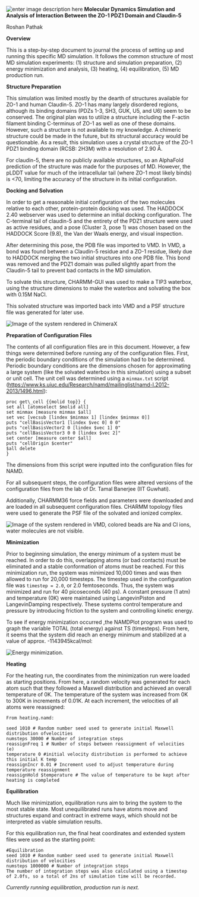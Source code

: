 ﻿![enter image description here](https://i.imgur.com/MIALh25.png)
**Molecular Dynamics Simulation and Analysis of Interaction Between the ZO-1 PDZ1 Domain and Claudin-5**

Roshan Pathak 

**Overview**

This is a step-by-step document to journal the process of setting up and running this specific MD simulation. It follows the common structure of most MD simulation experiments: (1) structure and simulation preparation, (2) energy minimization and analysis, (3) heating, (4) equilibration, (5) MD production run.

**Structure Preparation**

This simulation was limited mostly by the dearth of structures available for ZO-1 and human Claudin-5. ZO-1 has many largely disordered regions, although its binding domains (PDZs 1-3, SH3, GUK, U5, and U6) seem to be conserved. The original plan was to utilize a structure including the F-actin filament binding C-terminus of ZO-1 as well as one of these domains. However, such a structure is not available to my knowledge. A chimeric structure could be made in the future, but its structural accuracy would be questionable. As a result, this simulation uses a crystal structure of the ZO-1 PDZ1 binding domain (RCSB: 2H3M) with a resolution of 2.90 Å.

For claudin-5, there are no publicly available structures, so an AlphaFold prediction of the structure was made for the purposes of MD. However, the pLDDT value for much of the intracellular tail (where ZO-1 most likely binds) is <70, limiting the accuracy of the structure in its initial configuration.

**Docking and Solvation**

In order to get a reasonable initial configuration of the two molecules relative to each other, protein-protein docking was used. The HADDOCK 2.40 webserver was used to determine an initial docking configuration. The C-terminal tail of claudin-5 and the entirety of the PDZ1 structure were used as active residues, and a pose (Cluster 3, pose 1) was chosen based on the HADDOCK Score (9.8), the Van der Waals energy, and visual inspection.

After determining this pose, the PDB file was imported to VMD. In VMD, a bond was found between a Claudin-5 residue and a ZO-1 residue, likely due to HADDOCK merging the two initial structures into one PDB file. This bond was removed and the PDZ1 domain was pulled slightly apart from the Claudin-5 tail to prevent bad contacts in the MD simulation.

To solvate this structure, CHARMM-GUI was used to make a TIP3 waterbox, using the structure dimensions to make the waterbox and solvating the box with 0.15M NaCl.

This solvated structure was imported back into VMD and a PSF structure file was generated for later use. 

![Image of the system rendered in ChimeraX](https://i.imgur.com/i5blCQI.png)

**Preparation of Configuration Files**

The contents of all configuration files are in this document. However, a few things were determined before running any of the configuration files. First, the periodic boundary conditions of the simulation had to be determined. Periodic boundary conditions are the dimensions chosen for approximating a large system (like the solvated waterbox in this simulation) using a subset or unit cell. The unit cell was determined using a `minmax.txt` script (https://www.ks.uiuc.edu/Research/namd/mailinglist/namd-l.2012-2013/1496.html):

    proc get\_cell {{molid top}} {
    set all [atomselect $molid all]
    set minmax [measure minmax $all]
    set vec [vecsub [lindex $minmax 1] [lindex $minmax 0]]
    puts "cellBasisVector1 [lindex $vec 0] 0 0"
    puts "cellBasisVector2 0 [lindex $vec 1] 0"
    puts "cellBasisVector3 0 0 [lindex $vec 2]"
    set center [measure center $all]
    puts "cellOrigin $center"
    $all delete
    }

The dimensions from this script were inputted into the configuration files for NAMD.

For all subsequent steps, the configuration files were altered versions of the configuration files from the lab of Dr. Tamal Banerjee (IIT Guwhati).

Additionally, CHARMM36 force fields and parameters were downloaded and are loaded in all subsequent configuration files. CHARMM topology files were used to generate the PSF file of the solvated and ionized complex.

![Image of the system rendered in VMD, colored beads are Na and Cl ions, water molecules are not visible.](https://i.imgur.com/c1EelUA.png)

**Minimization**

Prior to beginning simulation, the energy minimum of a system must be reached. In order to do this, overlapping atoms (or bad contacts) must be eliminated and a stable conformation of atoms must be reached. For this minimization run, the system was minimized 10,000 times and was then allowed to run for 20,000 timesteps. The timestep used in the configuration file was `timestep = 2.0`, or 2.0 femtoseconds. Thus, the system was minimized and run for 40 picoseconds (40 ps). A constant pressure (1 atm) and temperature (0K) were maintained using LangevinPiston and LangevinDamping respectively. These systems control temperature and pressure by introducing friction to the system and controlling kinetic energy.

To see if energy minimization occurred ,the NAMDPlot program was used to graph the variable TOTAL (total energy) against TS (timesteps). From here, it seems that the system did reach an energy minimum and stabilized at a value of approx. -1143945kcal/mol:

![Energy minimization.](https://i.imgur.com/Msm8uCL.png)

**Heating**

For the heating run, the coordinates from the minimization run were loaded as starting positions. From here, a random velocity was generated for each atom such that they followed a Maxwell distribution and achieved an overall temperature of 0K. The temperature of the system was increased from 0K to 300K in increments of 0.01K. At each increment, the velocities of all atoms were reassigned:

    From heating.namd:
    
    seed 1010 # Random number seed used to generate initial Maxwell distribution ofvelocities
    numsteps 30000 # Number of integration steps
    reassignFreq 1 # Number of steps between reassignment of velocities (e)
    temperature 0 #initial velocity distribution is performed to achieve this initial K temp
    reassignIncr 0.01 # Increment used to adjust temperature during temperature reassignment
    reassignHold $temperature # The value of temperature to be kept after heating is completed

**Equilibration**

Much like minimization, equilibration runs aim to bring the system to the most stable state. Most unequilibrated runs have atoms move and structures expand and contract in extreme ways, which should not be interpreted as viable simulation results.

For this equilibration run, the final heat coordinates and extended system files were used as the starting point:

    #Equilibration
    seed 1010 # Random number seed used to generate initial Maxwell distribution of velocities
    numsteps 1000000 # Number of integration steps
    The number of integration steps was also calculated using a timestep of 2.0fs, so a total of 2ns of simulation time will be recorded.

_Currently running equilibration, production run is next._
```
